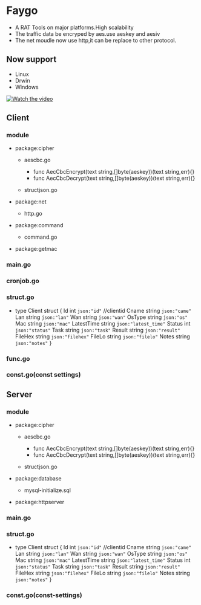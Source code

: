 # Faygo

* A RAT Tools on major platforms.High scalability
* The traffic data be encryped by aes.use aeskey and aesiv
* The net moudle now use http,it can be replace to other protocol.
## Now support
* Linux
* Drwin
* Windows


[![Watch the video](https://raw.githubusercontent.com/Maka8ka/Faygo/main/faygo.gif)](https://github.com/Maka8ka/Faygo/main/faygo.m4v)

## Client

### module

- package:cipher

	- aescbc.go

		- func AecCbcEncrypt(text string,[]byte(aeskey))(text string,err){}
		- func AecCbcDecrypt(text string,[]byte(aeskey))(text string,err){}

	- structjson.go

- package:net

	- http.go

- package:command

	- command.go

- package:getmac

### main.go

### cronjob.go

### struct.go

- type Client struct {
	Id         int    `json:"id"` //clientid
	Cname      string `json:"came"`
	Lan        string `json:"lan"`
	Wan        string `json:"wan"`
	OsType     string `json:"os"`
	Mac        string `json:"mac"`
	LatestTime string `json:"latest_time"`
	Status     int    `json:"status"`
	Task       string `json:"task"`
	Result     string `json:"result"`
	FileHex    string `json:"filehex"`
	FileLo     string `json:"filelo"`
	Notes      string `json:"notes"`
}

### func.go

### const.go(const settings)

## Server

### module

- package:cipher

	- aescbc.go

		- func AecCbcEncrypt(text string,[]byte(aeskey))(text string,err){}
		- func AecCbcDecrypt(text string,[]byte(aeskey))(text string,err){}

	- structjson.go

- package:database

	- mysql-initialize.sql

- package:httpserver

### main.go

### struct.go

- type Client struct {
	Id         int    `json:"id"` //clientid
	Cname      string `json:"came"`
	Lan        string `json:"lan"`
	Wan        string `json:"wan"`
	OsType     string `json:"os"`
	Mac        string `json:"mac"`
	LatestTime string `json:"latest_time"`
	Status     int    `json:"status"`
	Task       string `json:"task"`
	Result     string `json:"result"`
	FileHex    string `json:"filehex"`
	FileLo     string `json:"filelo"`
	Notes      string `json:"notes"`
}

### const.go(const-settings)

